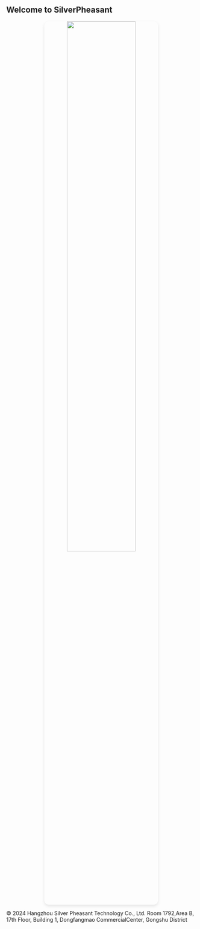 ## Welcome to SilverPheasant


<div align="center">
  <a href="https://www.baidu.com">
    <img src="https://SilverPheasant.github.io/Texture/SolitaireFish/sf.png" 
         width="60%" 
         style="border-radius: 12px; box-shadow: 0 4px 8px rgba(0,0,0,0.1);">
  </a>
</div>









© 2024 Hangzhou Silver Pheasant Technology Co., Ltd.
Room 1792,Area B, 17th Floor, Building 1, Dongfangmao CommercialCenter, Gongshu District
